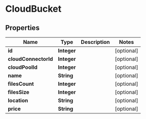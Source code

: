 
# CloudBucket

## Properties
Name | Type | Description | Notes
------------ | ------------- | ------------- | -------------
**id** | **Integer** |  |  [optional]
**cloudConnectorId** | **Integer** |  |  [optional]
**cloudPoolId** | **Integer** |  |  [optional]
**name** | **String** |  |  [optional]
**filesCount** | **Integer** |  |  [optional]
**filesSize** | **Integer** |  |  [optional]
**location** | **String** |  |  [optional]
**price** | **String** |  |  [optional]



